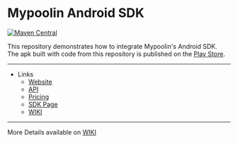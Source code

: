 # Mypoolin Android SDK
[![Maven Central](https://maven-badges.herokuapp.com/maven-central/com.mypoolin/sdk/badge.svg?style=plastic)](https://maven-badges.herokuapp.com/maven-central/com.mypoolin/sdk)


This repository demonstrates how to integrate Mypoolin's Android SDK.    
The apk built with code from this repository is published on the [Play Store](https://play.google.com/store/apps/details?id=com.app.mypoolin).

----------

+ Links
  - [Website](https://mypoolin.com)
  - [API](https://mypoolin.com/api.html)
  - [Pricing](https://mypoolin.com/pricing)
  - [SDK Page](https://mypoolin.github.io/mypoolin-sdk/)
  - [WIKI](https://github.com/mypoolin/mypoolin-sdk/wiki)

***
More Details available on [WIKI](https://github.com/mypoolin/mypoolin-sdk/wiki)
